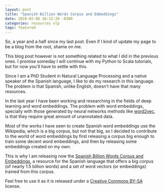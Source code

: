 ```yaml
---
layout: post
title: "Spanish Billion Words Corpus and Embeddings"
date: 2016-02-06 16:12:20 -0300
categories: resources nlp
tags: featured
---
```


So, a year and a half since my last post. Even if I kind of update my page to be
a blog from the root, shame on me.

This blog post however is not something related to what I did in the previous
ones. I promise someday I will continue with my Python to Scala tutorials, but
for now you'll have to settle with this.

Since I am a PhD Student in Natural Language Processing and a native speaker of
the Spanish language, I like to do my research in this language. The problem is
that Spanish, unlike English, doesn't have that many resources.

In the last year I have been working and researching in the fields of deep
learning and word embeddings. The problem with word embeddings, specially with
those generated by neural networks methods like
[word2vec](https://code.google.com/p/word2vec/), is that they require great
amount of unannotated data.

Most of the works I have seen to create Spanish word embeddings use the
Wikipedia, which is a big corpus, but not that big, so I decided to contribute
to the world of word embeddings by first releasing a corpus big enough to train
some decent word embeddings, and then by releasing some embeddings created on my
own.

This is why I am releasing now the [Spanish Billion Words Corpus and
Embeddings](https://crscardellino.github.io/SBWCE/), a resource for the Spanish
language that offers a big corpus (of nearly 1.5 billion words) and a set of
word vectors (or embeddings) trained from this corpus.

Feel free to use it as it is released under a [Creative Commons
BY-SA](http://creativecommons.org/licenses/by-sa/4.0/) license.
